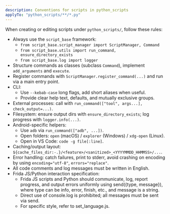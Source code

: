 ```yaml
---
description: Conventions for scripts in python_scripts
applyTo: "python_scripts/**/*.py"
---
```


When creating or editing scripts under `python_scripts/`, follow these rules:

- Always use the `script_base` framework:
  - `from script_base.script_manager import ScriptManager, Command`
  - `from script_base.utils import run_command, ensure_directory_exists`
  - `from script_base.log import logger`
- Structure commands as classes (subclass `Command`), implement `add_arguments` and `execute`.
- Register commands with `ScriptManager.register_command(...)` and run via a main entry point.
- CLI:
  - Use `--kebab-case` long flags, add short aliases when useful.
  - Provide clear help text, defaults, and mutually exclusive groups.
- External processes: call with `run_command(["tool", args...], check_output=...)`.
- Filesystem: ensure output dirs with `ensure_directory_exists`; log progress with `logger.info(...)`.
- Android-specific helpers:
  - Use `adb` via `run_command(["adb", ...])`.
  - Open folders: `open` (macOS) / `explorer` (Windows) / `xdg-open` (Linux).
  - Open in VS Code: `code -g file[:line]`.
- Caching/output layout: `${cache_files_dir:-.}/<feature>/<sanitized>_<YYYYMMDD_HHMMSS>/...`.
- Error handling: catch failures, print to stderr, avoid crashing on encoding by using `encoding="utf-8"`, `errors="replace"`.
- All code comments and log messages must be written in English.
- Frida JS/Python interaction specification:
  - Frida JS scripts and Python should communicate, log, report progress, and output errors uniformly using send({type, message}), where type can be info, error, finish, etc., and message is a string.
  - Direct use of console.log is prohibited; all messages must be sent via send.
  - For specific style, refer to set_language.js.

